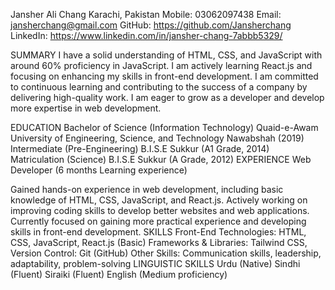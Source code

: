 Jansher Ali Chang
Karachi, Pakistan
Mobile: 03062097438
Email: jansherchang@gmail.com
GitHub: https://github.com/Jansherchang
LinkedIn: https://www.linkedin.com/in/jansher-chang-7abbb5329/

SUMMARY
I have a solid understanding of HTML, CSS, and JavaScript with around 60% proficiency in JavaScript. I am actively learning React.js and focusing on enhancing my skills in front-end development. I am committed to continuous learning and contributing to the success of a company by delivering high-quality work. I am eager to grow as a developer and develop more expertise in web development.

EDUCATION
Bachelor of Science (Information Technology)
Quaid-e-Awam University of Engineering, Science, and Technology Nawabshah (2019)
Intermediate (Pre-Engineering)
B.I.S.E Sukkur (A1 Grade, 2014)
Matriculation (Science)
B.I.S.E Sukkur (A Grade, 2012)
EXPERIENCE
Web Developer (6 months Learning experience)

Gained hands-on experience in web development, including basic knowledge of HTML, CSS, JavaScript, and React.js.
Actively working on improving coding skills to develop better websites and web applications.
Currently focused on gaining more practical experience and developing skills in front-end development.
SKILLS
Front-End Technologies: HTML, CSS, JavaScript, React.js (Basic)
Frameworks & Libraries: Tailwind CSS, 
Version Control: Git (GitHub)
Other Skills: Communication skills, leadership, adaptability, problem-solving
LINGUISTIC SKILLS
Urdu (Native)
Sindhi (Fluent)
Siraiki (Fluent)
English (Medium proficiency)
